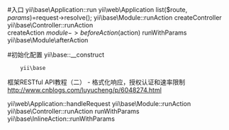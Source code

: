 #入口
 yii\base\Application::run
  yii\web\Application
                          list($route, $params)=$request->resolve();
 yii\base\Module::runAction
                          createController
 yii\base\Controller::runAction  
                          createAction
                          $module->beforeAction($action)
                          runWithParams
                         yii\base\Module\afterAction
    
    
    

  
  
#初始化配置
yii\base::__construct
        
        yii\base
        
        
框架RESTful API教程（二） - 格式化响应，授权认证和速率限制
http://www.cnblogs.com/luyucheng/p/6048274.html

yii\web\Application::handleRequest
yii\base\Module::runAction
yii\base\Controller::runAction
         runWithParams
yii\base\InlineAction::runWithParams








